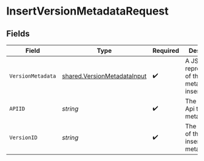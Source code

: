 # InsertVersionMetadataRequest


## Fields

| Field                                                                             | Type                                                                              | Required                                                                          | Description                                                                       |
| --------------------------------------------------------------------------------- | --------------------------------------------------------------------------------- | --------------------------------------------------------------------------------- | --------------------------------------------------------------------------------- |
| `VersionMetadata`                                                                 | [shared.VersionMetadataInput](../../../pkg/models/shared/versionmetadatainput.md) | :heavy_check_mark:                                                                | A JSON representation of the metadata to insert.                                  |
| `APIID`                                                                           | *string*                                                                          | :heavy_check_mark:                                                                | The ID of the Api to insert metadata for.                                         |
| `VersionID`                                                                       | *string*                                                                          | :heavy_check_mark:                                                                | The version ID of the Api to insert metadata for.                                 |